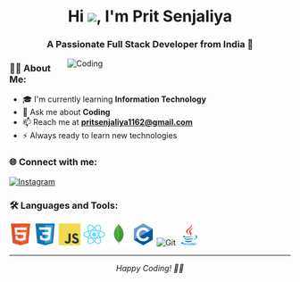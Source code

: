 
<h1 align="center">Hi <img src="https://media.giphy.com/media/hvRJCLFzcasrR4ia7z/giphy.gif" width="30px">, I'm Prit Senjaliya</h1>

<h3 align="center">A Passionate Full Stack Developer from India 🚀</h3>


<img align="right" alt="Coding" width="400" src="https://media.tenor.com/YNqsJbmb_yMAAAAd/coding.gif">

### 👨‍💻 About Me:

- 🎓 I'm currently learning **Information Technology**
- 💬 Ask me about **Coding**
- 📫 Reach me at **pritsenjaliya1162@gmail.com**
- ⚡ Always ready to learn new technologies

### 🌐 Connect with me:
<p align="left">
  <a href="https://instagram.com/prit_senjaliya_13_10" target="_blank">
    <img src="https://raw.githubusercontent.com/rahuldkjain/github-profile-readme-generator/master/src/images/icons/Social/instagram.svg" alt="Instagram" height="40" width="40" />
  </a>
</p>

### 🛠️ Languages and Tools:

<div>
  <img src="https://raw.githubusercontent.com/devicons/devicon/master/icons/html5/html5-original.svg" alt="HTML5" width="40" height="40"/>
  <img src="https://raw.githubusercontent.com/devicons/devicon/master/icons/css3/css3-original.svg" alt="CSS3" width="40" height="40"/>
  <img src="https://raw.githubusercontent.com/devicons/devicon/master/icons/javascript/javascript-original.svg" alt="JavaScript" width="40" height="40"/>
  <img src="https://raw.githubusercontent.com/devicons/devicon/master/icons/react/react-original.svg" alt="React" width="40" height="40"/>
  <img src="https://raw.githubusercontent.com/devicons/devicon/master/icons/mongodb/mongodb-original.svg" alt="MongoDB" width="40" height="40"/>
  <img src="https://raw.githubusercontent.com/devicons/devicon/master/icons/c/c-original.svg" alt="C" width="40" height="40"/>
  <img src="https://www.vectorlogo.zone/logos/git-scm/git-scm-icon.svg" alt="Git" width="40" height="40"/>
  <img src="https://raw.githubusercontent.com/devicons/devicon/master/icons/java/java-original.svg" alt="Java" width="40" height="40"/>
</div>

---
<div align="center">
  <i>Happy Coding! 👨‍💻</i>
</div>

